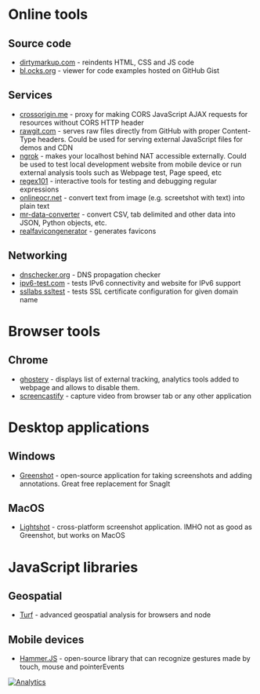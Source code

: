 
# Online tools

## Source code

* [dirtymarkup.com](http://www.dirtymarkup.com/) - reindents HTML, CSS and JS code
* [bl.ocks.org](http://bl.ocks.org/) - viewer for code examples hosted on GitHub Gist

## Services

* [crossorigin.me](http://crossorigin.me) - proxy for making CORS JavaScript AJAX requests for resources without CORS HTTP header
* [rawgit.com](https://rawgit.com/) - serves raw files directly from GitHub with proper Content-Type headers. Could be used for serving external JavaScript files for demos and CDN
* [ngrok](https://ngrok.com/) - makes your localhost behind NAT accessible externally. Could be used to test local development website from mobile device or run external analysis tools such as Webpage test, Page speed, etc
* [regex101](https://regex101.com/) - interactive tools for testing and debugging regular expressions
* [onlineocr.net](http://www.onlineocr.net/) - convert text from image (e.g. screetshot with text) into plain text
* [mr-data-converter](https://shancarter.github.io/mr-data-converter/) - convert CSV, tab delimited and other data into JSON, Python objects, etc.
* [realfavicongenerator](http://realfavicongenerator.net/) - generates favicons

## Networking 

* [dnschecker.org](https://dnschecker.org) - DNS propagation checker
* [ipv6-test.com](http://ipv6-test.com/) - tests IPv6 connectivity and website for IPv6 support
* [ssllabs ssltest](https://www.ssllabs.com/ssltest/index.html) - tests SSL certificate configuration for given domain name

# Browser tools

## Chrome

* [ghostery](https://chrome.google.com/webstore/detail/ghostery/mlomiejdfkolichcflejclcbmpeaniij?hl=en) - displays list of external tracking, analytics tools added to webpage and allows to disable them.  
* [screencastify](https://chrome.google.com/webstore/detail/screencastify-screen-vide/mmeijimgabbpbgpdklnllpncmdofkcpn?hl=en) - capture video from browser tab or any other application

# Desktop applications

## Windows

* [Greenshot](http://getgreenshot.org/) - open-source application for taking screenshots and adding annotations. Great free replacement for SnagIt

## MacOS

* [Lightshot](https://app.prntscr.com/en/index.html) - cross-platform screenshot application. IMHO not as good as Greenshot, but works on MacOS
 

# JavaScript libraries

## Geospatial

* [Turf](http://turfjs.org/) - advanced geospatial analysis for browsers and node

## Mobile devices

* [Hammer.JS](http://hammerjs.github.io/) -  open-source library that can recognize gestures made by touch, mouse and pointerEvents


[![Analytics](https://ga-beacon.appspot.com/UA-1286259-12/geolinks/README)](https://github.com/igrigorik/ga-beacon)


